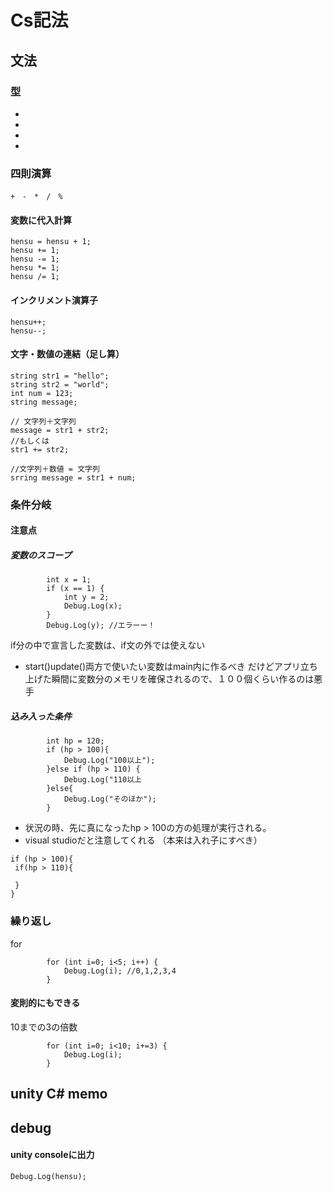 # Cs記法

## 文法
### 型
+
+
+
+


### 四則演算
~~~
+　-　*　/　%
~~~
#### 変数に代入計算
~~~
hensu = hensu + 1;
hensu += 1;
hensu -= 1;
hensu *= 1;
hensu /= 1;
~~~

#### インクリメント演算子
~~~
hensu++;
hensu--;
~~~

#### 文字・数値の連結（足し算）
~~~
string str1 = "hello";
string str2 = "world";
int num = 123;
string message;

// 文字列＋文字列
message = str1 + str2;
//もしくは
str1 += str2;

//文字列＋数値 = 文字列
srring message = str1 + num;

~~~

### 条件分岐
#### 注意点
##### 変数のスコープ
~~~
        int x = 1;
        if (x == 1) {
            int y = 2;
            Debug.Log(x);
        }
        Debug.Log(y); //エラーー！
~~~
if分の中で宣言した変数は、if文の外では使えない

+ start()update()両方で使いたい変数はmain内に作るべき
だけどアプリ立ち上げた瞬間に変数分のメモリを確保されるので、１００個くらい作るのは悪手

##### 込み入った条件
~~~
        int hp = 120;
        if (hp > 100){
            Debug.Log("100以上");
        }else if (hp > 110) {
            Debug.Log("110以上
        }else{
            Debug.Log("そのほか");
        }
~~~
+ 状況の時、先に真になったhp > 100の方の処理が実行される。
+ visual studioだと注意してくれる
（本来は入れ子にすべき）
~~~
if (hp > 100){
 if(hp > 110){

 }
}
~~~


### 繰り返し
for
~~~
        for (int i=0; i<5; i++) {
            Debug.Log(i); //0,1,2,3,4
        }
~~~

#### 変則的にもできる
10までの3の倍数
~~~
        for (int i=0; i<10; i+=3) {
            Debug.Log(i);
        }
~~~


## unity C# memo
## debug
#### unity consoleに出力
~~~
Debug.Log(hensu);
~~~
